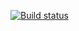 [![Build status](https://ci.appveyor.com/api/projects/status/pior4khncp6ym8p1?svg=true)](https://ci.appveyor.com/project/RabdPnguin/lift)